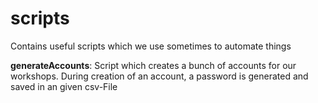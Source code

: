 # scripts
Contains useful scripts which we use sometimes to automate things

**generateAccounts**:
Script which creates a bunch of accounts for our workshops.
During creation of an account, a password is generated and saved in an given csv-File
